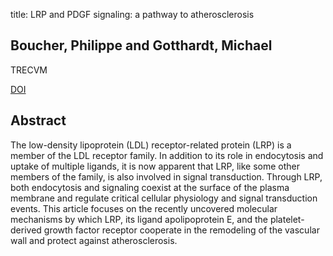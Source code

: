 title: LRP and PDGF signaling: a pathway to atherosclerosis

## Boucher, Philippe and Gotthardt, Michael
TRECVM

<a href="https://doi.org/10.1016/j.tcm.2003.12.001">DOI</a>

## Abstract
The low-density lipoprotein (LDL) receptor-related protein (LRP) is a member of the LDL receptor family. In addition to its role in endocytosis and uptake of multiple ligands, it is now apparent that LRP, like some other members of the family, is also involved in signal transduction. Through LRP, both endocytosis and signaling coexist at the surface of the plasma membrane and regulate critical cellular physiology and signal transduction events. This article focuses on the recently uncovered molecular mechanisms by which LRP, its ligand apolipoprotein E, and the platelet-derived growth factor receptor cooperate in the remodeling of the vascular wall and protect against atherosclerosis.

